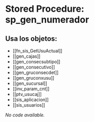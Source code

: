 # Stored Procedure: sp_gen_numerador

## Usa los objetos:
- [[fn_sis_GetUsuActual]]
- [[gen_cajas]]
- [[gen_consecsubtipo]]
- [[gen_consecutivo]]
- [[gen_gruconsecdet]]
- [[gen_gruconxusu]]
- [[gen_sucursal]]
- [[inv_param_cnt]]
- [[ptv_usucaj]]
- [[sis_aplicacion]]
- [[sis_usuarios]]

*No code available.*
